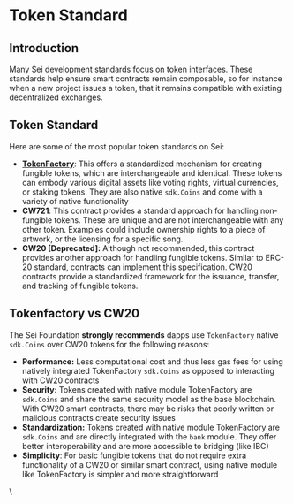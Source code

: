 # Token Standard

## Introduction

Many Sei development standards focus on token interfaces. These standards help ensure smart contracts remain composable, so for instance when a new project issues a token, that it remains compatible with existing decentralized exchanges.

## Token Standard

Here are some of the most popular token standards on Sei:

* [**TokenFactory**](tokenfactory.md): This offers a standardized mechanism for creating fungible tokens, which are interchangeable and identical. These tokens can embody various digital assets like voting rights, virtual currencies, or staking tokens. They are also native `sdk.Coins` and come with a variety of native functionality
* **CW721**: This contract provides a standard approach for handling non-fungible tokens. These are unique and are not interchangeable with any other token. Examples could include ownership rights to a piece of artwork, or the licensing for a specific song.
* **CW20 \[Deprecated]:** Although not recommended, this contract provides another approach for handling fungible tokens. Similar to ERC-20 standard, contracts can implement this specification. CW20 contracts provide a standardized framework for the issuance, transfer, and tracking of fungible tokens.&#x20;



## Tokenfactory vs CW20

The Sei Foundation **strongly recommends** dapps use `TokenFactory` native `sdk.Coins` over CW20 tokens for the following reasons:

* **Performance:** Less computational cost and thus less gas fees for using natively integrated TokenFactory `sdk.Coins` as opposed to interacting with CW20 contracts
* **Security:** Tokens created with native module TokenFactory are `sdk.Coins` and share the same security model as the base blockchain. With CW20 smart contracts, there may be risks that poorly written or malicious contracts create security issues
* **Standardization:** Tokens created with native module TokenFactory are `sdk.Coins` and are directly integrated with the `bank` module. They offer better interoperability and are more accessible to bridging (like IBC)
* **Simplicity**: For basic fungible tokens that do not require extra functionality of a CW20 or similar smart contract, using native module like TokenFactory is simpler and more straightforward





\
